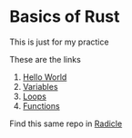 # Basics of Rust 

This is just for my practice 

These are the links 

1. [Hello World](hello_world)
2. [Variables](variable)
3. [Loops](loops)
4. [Functions](functions)


Find this same repo in [Radicle](https://app.radicle.xyz/nodes/seed.radicle.garden/rad:z2ZjqJL7Jh3RVwiEyQyw9hw1moasL)
